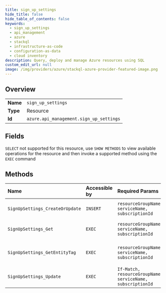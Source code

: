 ```yaml
---
title: sign_up_settings
hide_title: false
hide_table_of_contents: false
keywords:
  - sign_up_settings
  - api_management
  - azure    
  - stackql
  - infrastructure-as-code
  - configuration-as-data
  - cloud inventory
description: Query, deploy and manage Azure resources using SQL
custom_edit_url: null
image: /img/providers/azure/stackql-azure-provider-featured-image.png
---
```

  
    

## Overview
<table><tbody>
<tr><td><b>Name</b></td><td><code>sign_up_settings</code></td></tr>
<tr><td><b>Type</b></td><td>Resource</td></tr>
<tr><td><b>Id</b></td><td><code>azure.api_management.sign_up_settings</code></td></tr>
</tbody></table>

## Fields
`SELECT` not supported for this resource, use `SHOW METHODS` to view available operations for the resource and then invoke a supported method using the `EXEC` command  
## Methods
| Name | Accessible by | Required Params | Description |
|:-----|:--------------|:----------------|:------------|
| `SignUpSettings_CreateOrUpdate` | `INSERT` | `resourceGroupName, serviceName, subscriptionId` | Create or Update Sign-Up settings. |
| `SignUpSettings_Get` | `EXEC` | `resourceGroupName, serviceName, subscriptionId` | Get Sign Up Settings for the Portal |
| `SignUpSettings_GetEntityTag` | `EXEC` | `resourceGroupName, serviceName, subscriptionId` | Gets the entity state (Etag) version of the SignUpSettings. |
| `SignUpSettings_Update` | `EXEC` | `If-Match, resourceGroupName, serviceName, subscriptionId` | Update Sign-Up settings. |
